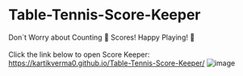 # Table-Tennis-Score-Keeper

Don`t Worry about Counting 🧮 Scores! Happy Playing! 🏓<br><br>
Click the link below to open Score Keeper: <br>
https://kartikverma0.github.io/Table-Tennis-Score-Keeper/
![image](https://user-images.githubusercontent.com/97230777/152656972-7e9d3aa7-1ee4-4a3b-b9a3-5ae62feb232d.jpg)
